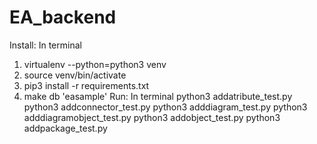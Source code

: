 # EA_backend
Install:
  In terminal
  1. virtualenv --python=python3 venv
  2. source venv/bin/activate
  3. pip3 install -r requirements.txt
  4. make db 'easample'
Run:
  In terminal
  python3 addatribute_test.py
  python3 addconnector_test.py
  python3 adddiagram_test.py
  python3 adddiagramobject_test.py
  python3 addobject_test.py
  python3 addpackage_test.py
  
